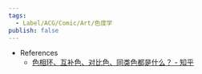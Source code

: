 ```yaml
---
tags:
  - Label/ACG/Comic/Art/色度学
publish: false
---
```


- References
    - [色相环、互补色、对比色、同类色都是什么？ - 知乎](https://zhuanlan.zhihu.com/p/44805032)
